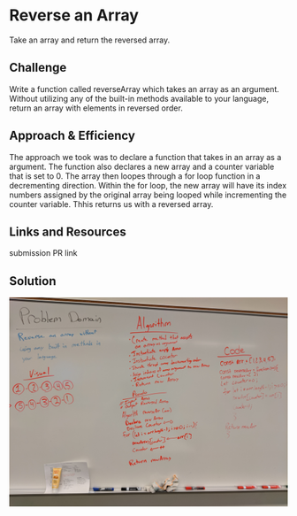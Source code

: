 # Reverse an Array
Take an array and return the reversed array.

## Challenge
Write a function called reverseArray which takes an array as an argument. Without utilizing any of the built-in methods available to your language, return an array with elements in reversed order.

## Approach & Efficiency
The approach we took was to declare a function that takes in an array as a argument. The function also declares a new array and a counter variable that is set to 0. The array then loopes through a for loop function in a decrementing direction. Within the for loop, the new array will have its index numbers assigned by the original array being looped while incrementing the counter variable. Thhis returns us with a reversed array.

## Links and Resources
submission PR link

## Solution
![whiteboard](../assets/arrayReverseWB.jpg)